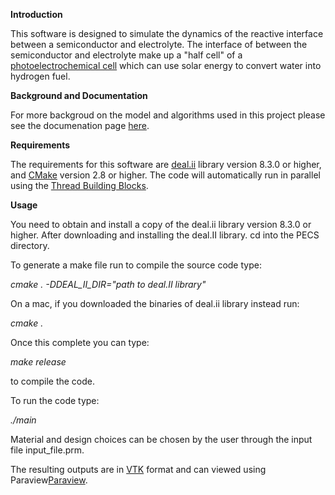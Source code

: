 **Introduction**

This software is designed to simulate the dynamics of the reactive interface between a semiconductor and electrolyte. The interface of between the semiconductor and electrolyte make up a "half cell" of a <a href="https://en.wikipedia.org/wiki/Photoelectrochemical_cell">photoelectrochemical cell</a> which can use solar energy to convert water into hydrogen fuel.

**Background and Documentation**

For more backgroud on the model and algorithms used in this project please see the documenation page <a href="http://mdh266.github.io/PECS/">here</a>.

**Requirements**

The requirements for this software are <a href="dealii.org">deal.ii</a> library version 8.3.0 or higher, and <a href="https://cmake.org/">CMake</a> version 2.8 or higher. The code will automatically run in parallel using the <a href="https://www.threadingbuildingblocks.org/">Thread Building Blocks</a>. 

**Usage**

You need to obtain and install a copy of the deal.ii library version 8.3.0 or higher. After downloading and installing the deal.II library. cd into the PECS directory.

To generate a make file run to compile the source code type:

*cmake . -DDEAL_II_DIR="path to deal.II library"*

On a mac, if you downloaded the binaries of deal.ii library instead run:

*cmake .*

Once this complete you can type:

*make release*

to compile the code.

To run the code type:

*./main*

Material and design choices can be chosen by the user through the input file input_file.prm.

The resulting outputs are in <a href="http://www.vtk.org/">VTK</a> format and can viewed using Paraview<a href="http://www.paraview.org/">Paraview</a>.


